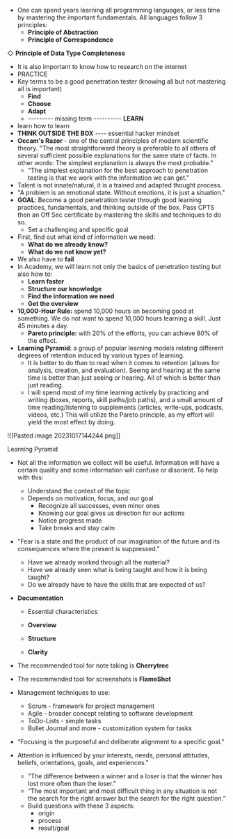- One can spend years learning all programming languages, or less time by mastering the important fundamentals. All languages follow 3 principles:
    - **Principle of Abstraction**
    - **Principle of Correspondence**

◇ **Principle of Data Type Completeness**

- It is also important to know how to research on the internet
- PRACTICE
- Key terms to be a good penetration tester (knowing all but not mastering all is important)
    - **Find**
    - **Choose**
    - **Adapt**
    - --------- missing term ---------- **LEARN**
- learn how to learn
- **THINK OUTSIDE THE BOX** ---- essential hacker mindset
- **Occam's Razor** - one of the central principles of modern scientific theory. "The most straightforward theory is preferable to all others of several sufficient possible explanations for the same state of facts. In other words: The simplest explanation is always the most probable."
    - "The simplest explanation for the best approach to penetration testing is that we work with the information we can get."
- Talent is not innate/natural, it is a trained and adapted thought process.
- "A problem is an emotional state. Without emotions, it is just a situation."
- **GOAL**: Become a good penetration tester through good learning practices, fundamentals, and thinking outside of the box. Pass CPTS then an Off Sec certificate by mastering the skills and techniques to do so.
    - Set a challenging and specific goal
- First, find out what kind of information we need:
    - **What do we already know?**
    - **What do we not know yet?**
- We also have to **fail**
- In Academy, we will learn not only the basics of penetration testing but also how to:
    - **Learn faster**
    - **Structure our knowledge**
    - **Find the information we need**
    - **Get the overview**
- **10,000-Hour Rule:** spend 10,000 hours on becoming good at something. We do not want to spend 10,000 hours learning a skill. Just 45 minutes a day.
    - **Pareto principle:** with 20% of the efforts, you can achieve 80% of the effect.
- **Learning Pyramid**: a group of popular learning models relating different degrees of retention induced by various types of learning.
    - It is better to do than to read when it comes to retention (allows for analysis, creation, and evaluation). Seeing and hearing at the same time is better than just seeing or hearing. All of which is better than just reading.
    - I will spend most of my time learning actively by practicing and writing (boxes, reports, skill paths/job paths), and a small amount of time reading/listening to supplements (articles, write-ups, podcasts, videos, etc.) This will utilize the Pareto principle, as my effort will yield the most effect by doing.
        

![[Pasted image 20231017144244.png]]

Learning Pyramid

- Not all the information we collect will be useful. Information will have a certain quality and some information will confuse or disorient. To help with this:
    - Understand the context of the topic
    - Depends on motivation, focus, and our goal
        - Recognize all successes, even minor ones
        - Knowing our goal gives us direction for our actions
        - Notice progress made
        - Take breaks and stay calm
- "Fear is a state and the product of our imagination of the future and its consequences where the present is suppressed."
    - Have we already worked through all the material?
    - Have we already seen what is being taught and how it is being taught?
    - Do we already have to have the skills that are expected of us?
- **Documentation**
    - Essential characteristics

	- **Overview**
	- **Structure**
	- **Clarity**

- The recommended tool for note taking is **Cherrytree**
- The recommended tool for screenshots is **FlameShot**
- Management techniques to use:
    - Scrum - framework for project management
    - Agile - broader concept relating to software development
    - ToDo-Lists - simple tasks
    - Bullet Journal and more - customization system for tasks
- “Focusing is the purposeful and deliberate alignment to a specific goal.”
- Attention is influenced by your interests, needs, personal attitudes, beliefs, orientations, goals, and experiences."
    
    - "The difference between a winner and a loser is that the winner has lost more often than the loser."
    - “The most important and most difficult thing in any situation is not the search for the right answer but the search for the right question.”
    - Build questions with these 3 aspects:
        - origin
        - process
        - result/goal
           